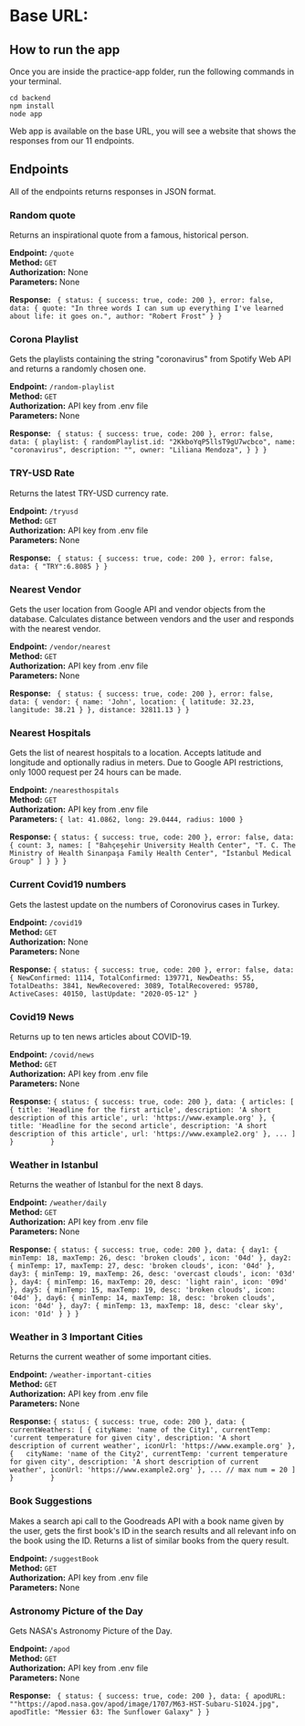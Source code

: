 # Base URL: 

## How to run the app

Once you are inside the practice-app folder, run the following commands in your terminal.

`cd backend` \
`npm install` \
`node app` 

Web app is available on the base URL, you will see a website that shows the responses from our 11 endpoints.

## Endpoints

All of the endpoints returns responses in JSON format.

### Random quote

Returns an inspirational quote from a famous, historical person.

**Endpoint:** `/quote` \
**Method:** `GET` \
**Authorization:** None \
**Parameters:** None

**Response:** ` {
                    status: {
                        success: true,
                        code: 200
                    }, error: false,
                    data: {
                			quote: "In three words I can sum up everything I've learned about life: it goes on.",
                			author: "Robert Frost"
                   }
                }`
               
               
### Corona Playlist

Gets the playlists containing the string "coronavirus" from Spotify Web API and returns a randomly chosen one.

**Endpoint:** `/random-playlist` \
**Method:** `GET` \
**Authorization:** API key from .env file \
**Parameters:** None

**Response:** ` {
                    status: {
                        success: true,
                        code: 200
                    }, error: false, 
                    data: {
                               playlist: {
                                   randomPlaylist.id: "2KkboYqP5llsT9gU7wcbco",
                                   name: "coronavirus",
                                   description: "",
                                   owner: "Liliana Mendoza",
                               }
                           }
                }`

### TRY-USD Rate

Returns the latest TRY-USD currency rate.

**Endpoint:** `/tryusd` \
**Method:** `GET` \
**Authorization:** API key from .env file \
**Parameters:** None

**Response:** ` {
                    status: {
                        success: true,
                        code: 200
                    }, error: false,
                     data: {
                               "TRY":6.8085
                           }
                }`

### Nearest Vendor

Gets the user location from Google API and vendor objects from the database. Calculates distance between vendors and the user and responds with the nearest vendor.

**Endpoint:** `/vendor/nearest` \
**Method:** `GET` \
**Authorization:** API key from .env file \
**Parameters:** None

**Response:** ` {
                    status: {
                        success: true,
                        code: 200
                    }, error: false,
                     data: {
                              vendor: {
                                  name: 'John',
                                  location: {
                                      latitude: 32.23,
                                      langitude: 38.21
                                  }
                              },
                              distance: 32811.13
                          }
                }`
                
### Nearest Hospitals

Gets the list of nearest hospitals to a location. Accepts latitude and longitude and optionally radius in meters. Due to Google API restrictions, only 1000 request per 24 hours can be made.

**Endpoint:** `/nearesthospitals` \
**Method:** `GET` \
**Authorization:** API key from .env file \
**Parameters:** `{ lat: 41.0862, long: 29.0444, radius: 1000 }`

**Response:**  `{
                    status: {
                        success: true,
                        code: 200
                    }, error: false,
                     data: {
                              count: 3,
                              names: [
                                "Bahçeşehir University Health Center",
                                "T. C. The Ministry of Health Sinanpaşa Family Health Center",
                                "İstanbul Medical Group"
                              ]
                          }
                      }
                 }`

### Current Covid19 numbers

Gets the lastest update on the numbers of Coronovirus cases in Turkey.

**Endpoint:** `/covid19` \
**Method:** `GET` \
**Authorization:** None \
**Parameters:** None

**Response:** `{
                  status: {
                      success: true,
                      code: 200
                  },
                  error: false,
                  data: {
                      NewConfirmed: 1114,
                      TotalConfirmed: 139771,
                      NewDeaths: 55,
                      TotalDeaths: 3841,
                      NewRecovered: 3089,
                      TotalRecovered: 95780,
                      ActiveCases: 40150,
                      lastUpdate: "2020-05-12"
              }`
              
### Covid19 News

Returns up to ten news articles about COVID-19.

**Endpoint:** `/covid/news` \
**Method:** `GET` \
**Authorization:** API key from .env file \
**Parameters:** None

**Response:** `{
                  status: {
                      success: true,
                      code: 200
                  },
                  data: {
                      articles: [
                          {
                          title: 'Headline for the first article',
                          description: 'A short description of this article',
                          url: 'https://www.example.org'
                          },
                          {  
                          title: 'Headline for the second article',
                          description: 'A short description of this article',
                          url: 'https://www.example2.org'
                          }, ...
                       ]
                    }        
              }`
              
### Weather in Istanbul

Returns the weather of Istanbul for the next 8 days.

**Endpoint:** `/weather/daily` \
**Method:** `GET` \
**Authorization:** API key from .env file \
**Parameters:** None

**Response:** `{
                  status: {
                      success: true,
                      code: 200
                  },
                  data: {
                      day1: {
                          minTemp: 18,
                          maxTemp: 26,
                          desc: 'broken clouds',
                          icon: '04d'
                      },
                      day2: {
                          minTemp: 17,
                          maxTemp: 27,
                          desc: 'broken clouds',
                          icon: '04d'
                      },
                      day3: {
                          minTemp: 19,
                          maxTemp: 26,
                          desc: 'overcast clouds',
                          icon: '03d'
                      },
                      day4: {
                          minTemp: 16,
                          maxTemp: 20,
                          desc: 'light rain',
                          icon: '09d'
                      },
                      day5: {
                          minTemp: 15,
                          maxTemp: 19,
                          desc: 'broken clouds',
                          icon: '04d'
                      },
                      day6: {
                          minTemp: 14,
                          maxTemp: 18,
                          desc: 'broken clouds',
                          icon: '04d'
                      },
                      day7: {
                          minTemp: 13,
                          maxTemp: 18,
                          desc: 'clear sky',
                          icon: '01d'
                      }
                  }
             }`
             
### Weather in 3 Important Cities

Returns the current weather of some important cities.

**Endpoint:** `/weather-important-cities` \
**Method:** `GET` \
**Authorization:** API key from .env file \
**Parameters:** None

**Response:** `{
                  status: {
                      success: true,
                      code: 200
                  },
                  data: {
                      currentWeathers: [
                          {
                              cityName: 'name of the City1',
                              currentTemp: 'current temperature for given city',
                              description: 'A short description of current weather',
                              iconUrl: 'https://www.example.org'
                          },
                          {  
                              cityName: 'name of the City2',
                              currentTemp: 'current temperature for given city',
                              description: 'A short description of current weather',
                              iconUrl: 'https://www.example2.org'
                          }, ... // max num = 20
                       ]
                    }        
              }`
              
### Book Suggestions

Makes a search api call to the Goodreads API with a book name given by the user, gets the first book's ID in the search results and all relevant info on the book using the ID. Returns a list of similar books from the query result.

**Endpoint:** `/suggestBook` \
**Method:** `GET` \
**Authorization:** API key from .env file \
**Parameters:** None

### Astronomy Picture of the Day

Gets NASA's Astronomy Picture of the Day.

**Endpoint:** `/apod` \
**Method:** `GET` \
**Authorization:** API key from .env file \
**Parameters:** None

**Response:** ` {
                    status: {
                        success: true,
                        code: 200
                    },
                    data: {
                			apodURL: ""https://apod.nasa.gov/apod/image/1707/M63-HST-Subaru-S1024.jpg",
                			apodTitle: "Messier 63: The Sunflower Galaxy"
                   }
                }`


